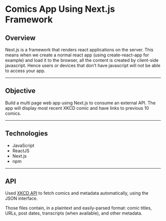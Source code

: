 # Comics App Using Next.js Framework


## Overview

Next.js is a framework that renders react applications on the server. This means when we create a normal react app (using create-react-app for example) and load it to the browser, all the content is created by client-side javascript. Hence users or devices that don't have javascript will not be able to access your app.

_______________________________________________

## Objective

Build a multi page web app using Next.js to consume an external API.
The app will display most recent XKCD comic and have links to previous 10 comics.

________________________________________________

## Technologies

* JavaScript
* ReactJS
* Next.js
* npm

_______________________________________

## API

Used  [XKCD API](https://xkcd.com/json.html) to fetch comics and metadata automatically,
using the JSON interface.

Those files contain, in a plaintext and easily-parsed format: comic titles,
URLs, post dates, transcripts (when available), and other metadata.
